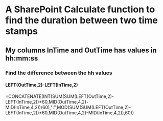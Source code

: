 # A SharePoint Calculate function to find the duration between two time stamps

## My columns InTime and OutTime has values in hh:mm:ss

### Find the difference between the hh values

#### LEFT(OutTime,2)-LEFT(InTime,2)

=CONCATENATE(INT(SUM(SUM(LEFT(OutTime,2)-LEFT(InTime,2))*60,MID(OutTime,4,2)-MID(InTime,4,2))/60),":",MOD(SUM(SUM(LEFT(OutTime,2)-LEFT(InTime,2))*60,MID(OutTime,4,2)-MID(InTime,4,2)),60))
